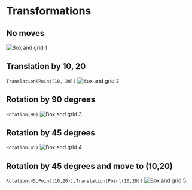 # Transformations

## No moves

![Box and grid 1](../svg/grid1.svg)

## Translation by 10, 20
`Translation(Point(10, 20))`
![Box and grid 2](../svg/grid2.svg)

## Rotation by 90 degrees
`Rotation(90)`
![Box and grid 3](../svg/grid3.svg)

## Rotation by 45 degrees
`Rotation(45)`
![Box and grid 4](../svg/grid4.svg)

## Rotation by 45 degrees and move to (10,20)
`Rotation(45,Point(10,20)),Translation(Point(10,20))`
![Box and grid 5](../svg/grid5.svg)



